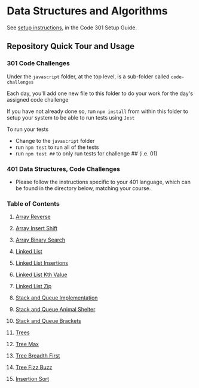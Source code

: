 # Data Structures and Algorithms

See [setup instructions](https://codefellows.github.io/setup-guide/code-301/3-code-challenges), in the Code 301 Setup Guide.

## Repository Quick Tour and Usage

### 301 Code Challenges

Under the `javascript` folder, at the top level, is a sub-folder called `code-challenges`

Each day, you'll add one new file to this folder to do your work for the day's assigned code challenge

If you have not already done so, run `npm install` from within this folder to setup your system to be able to run tests using `Jest`

To run your tests

- Change to the `javascript` folder
- run `npm test` to run all of the tests
- run `npm test ##` to only run tests for challenge ## (i.e. 01)

### 401 Data Structures, Code Challenges

- Please follow the instructions specific to your 401 language, which can be found in the directory below, matching your course.

### Table of Contents

1. [Array Reverse](python/docs/array_reverse/README.md)

2. [Array Insert Shift](python/docs/array_insert_shift/README.md)

3. [Array Binary Search](python/docs/array_binary_search/README.md)

4. [Linked List](python/docs/linked_list/README.md)

5. [Linked List Insertions](python/docs/linked_list_insertions/README.md)

6.  [Linked List Kth Value](python/docs/linked_list_kth/README.md)

7.  [Linked List Zip](python/docs/linked_list_zip/README.md)

8. [Stack and Queue Implementation](python/docs/stack_and_queue/README.md)

9. [Stack and Queue Animal Shelter](python/docs/stack_queue_animal_shelter/README.md)

10. [Stack and Queue Brackets](python/docs/stack_queue_brackets/README.md)

11. [Trees](python/docs/trees/README.md)

12. [Tree Max](python/docs/tree_max/README.md)

13. [Tree Breadth First](python/docs/tree_breadth_first/README.md)

14. [Tree Fizz Buzz](python/docs/tree_fizz_buzz/README.md)

15. [Insertion Sort](sorting/insertion/README.md)
